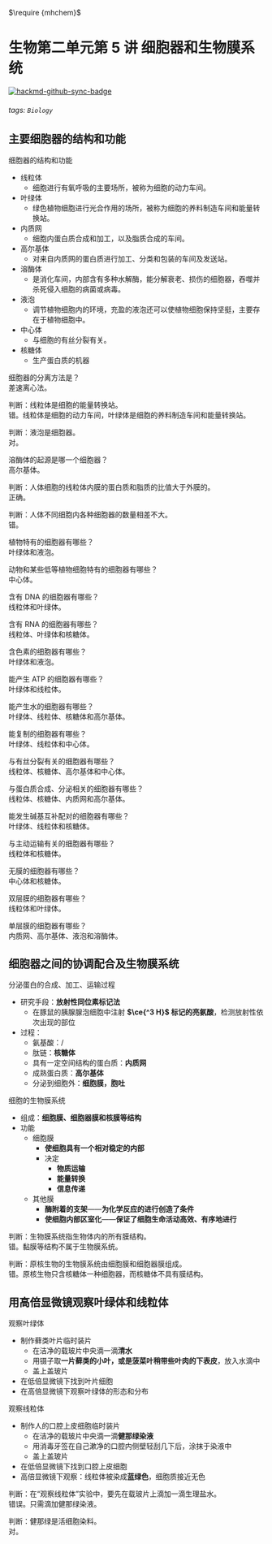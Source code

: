 $\require {mhchem}$

# 生物第二单元第 5 讲 细胞器和生物膜系统

[![hackmd-github-sync-badge](https://hackmd.io/P1SMFa3uSVGE3RbLmBMF4g/badge)](https://hackmd.io/P1SMFa3uSVGE3RbLmBMF4g)

###### tags: `Biology`

## 主要细胞器的结构和功能

细胞器的结构和功能
- 线粒体
  - 细胞进行有氧呼吸的主要场所，被称为细胞的动力车间。
- 叶绿体
  - 绿色植物细胞进行光合作用的场所，被称为细胞的养料制造车间和能量转换站。
- 内质网
  - 细胞内蛋白质合成和加工，以及脂质合成的车间。
- 高尔基体
  - 对来自内质网的蛋白质进行加工、分类和包装的车间及发送站。
- 溶酶体
  - 是消化车间，内部含有多种水解酶，能分解衰老、损伤的细胞器，吞噬并杀死侵入细胞的病菌或病毒。
- 液泡
  - 调节植物细胞内的环境，充盈的液泡还可以使植物细胞保持坚挺，主要存在于植物细胞中。
- 中心体
  - 与细胞的有丝分裂有关。
- 核糖体
  - 生产蛋白质的机器

细胞器的分离方法是？  
差速离心法。

判断：线粒体是细胞的能量转换站。  
错。线粒体是细胞的动力车间，叶绿体是细胞的养料制造车间和能量转换站。

判断：液泡是细胞器。  
对。

溶酶体的起源是哪一个细胞器？  
高尔基体。

判断：人体细胞的线粒体内膜的蛋白质和脂质的比值大于外膜的。  
正确。

判断：人体不同细胞内各种细胞器的数量相差不大。  
错。

植物特有的细胞器有哪些？  
叶绿体和液泡。

动物和某些低等植物细胞特有的细胞器有哪些？  
中心体。

含有 DNA 的细胞器有哪些？  
线粒体和叶绿体。

含有 RNA 的细胞器有哪些？  
线粒体、叶绿体和核糖体。

含色素的细胞器有哪些？  
叶绿体和液泡。

能产生 ATP 的细胞器有哪些？  
叶绿体和线粒体。

能产生水的细胞器有哪些？  
叶绿体、线粒体、核糖体和高尔基体。

能复制的细胞器有哪些？  
叶绿体、线粒体和中心体。

与有丝分裂有关的细胞器有哪些？  
线粒体、核糖体、高尔基体和中心体。

与蛋白质合成、分泌相关的细胞器有哪些？  
线粒体、核糖体、内质网和高尔基体。

能发生碱基互补配对的细胞器有哪些？  
叶绿体、线粒体和核糖体。

与主动运输有关的细胞器有哪些？  
线粒体和核糖体。

无膜的细胞器有哪些？  
中心体和核糖体。

双层膜的细胞器有哪些？  
线粒体和叶绿体。

单层膜的细胞器有哪些？  
内质网、高尔基体、液泡和溶酶体。

## 细胞器之间的协调配合及生物膜系统

分泌蛋白的合成、加工、运输过程
- 研究手段：**放射性同位素标记法**
  - 在豚鼠的胰腺腺泡细胞中注射 **$\ce{^3 H}$ 标记的亮氨酸**，检测放射性依次出现的部位
- 过程：
  - 氨基酸：/
  - 肽链：**核糖体**
  - 具有一定空间结构的蛋白质：**内质网**
  - 成熟蛋白质：**高尔基体**
  - 分泌到细胞外：**细胞膜，胞吐**

细胞的生物膜系统
- 组成：**细胞膜、细胞器膜和核膜等结构**
- 功能
  - 细胞膜
    - **使细胞具有一个相对稳定的内部**
    - 决定
      - **物质运输**
      - **能量转换**
      - **信息传递**
  - 其他膜
    - **酶附着的支架**——**为化学反应的进行创造了条件**
    - **使细胞内部区室化**——**保证了细胞生命活动高效、有序地进行**

判断：生物膜系统指生物体内的所有膜结构。  
错。黏膜等结构不属于生物膜系统。

判断：原核生物的生物膜系统由细胞膜和细胞器膜组成。  
错。原核生物只含核糖体一种细胞器，而核糖体不具有膜结构。

## 用高倍显微镜观察叶绿体和线粒体

观察叶绿体
- 制作藓类叶片临时装片
  - 在洁净的载玻片中央滴一滴**清水**
  - 用镊子取**一片藓类的小叶，或是菠菜叶稍带些叶肉的下表皮**，放入水滴中
  - 盖上盖玻片
- 在低倍显微镜下找到叶片细胞
- 在高倍显微镜下观察叶绿体的形态和分布

观察线粒体
- 制作人的口腔上皮细胞临时装片
  - 在洁净的载玻片中央滴一滴**健那绿染液**
  - 用消毒牙签在自己漱净的口腔内侧壁轻刮几下后，涂抹于染液中
  - 盖上盖玻片
- 在低倍显微镜下找到口腔上皮细胞
- 高倍显微镜下观察：线粒体被染成**蓝绿色**，细胞质接近无色

判断：在“观察线粒体”实验中，要先在载玻片上滴加一滴生理盐水。  
错误。只需滴加健那绿染液。

判断：健那绿是活细胞染料。  
对。